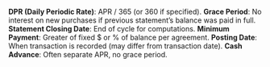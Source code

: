 **DPR (Daily Periodic Rate)**: APR / 365 (or 360 if specified).
**Grace Period**: No interest on new purchases if previous statement’s balance was paid in full.
**Statement Closing Date**: End of cycle for computations.
**Minimum Payment**: Greater of fixed $ or % of balance per agreement.
**Posting Date**: When transaction is recorded (may differ from transaction date).
**Cash Advance**: Often separate APR, no grace period.
